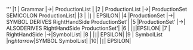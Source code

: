 '''
|1 | Grammar |$\rightarrow$| ProductionList |
|2 | ProductionList |$\rightarrow$|  ProductionSet SEMICOLON ProductionList|
|3 |                |$\mid$ | EPSILON|
|4 |ProductionSet |$\rightarrow$| SYMBOL DERIVES RightHandSide ProductionSet'|
|5 |ProductionSet' |$\rightarrow$| ALSODERIVES RightHandSide ProductionSet'|
|6 |              |$\mid$|EPSILON|
|7 | RightHandSide  |$\rightarrow$|SymbolList|
|8 |                 |$\mid$| EPSILON|
|9 | SymbolList     |$rightarrow$|SYMBOL SymbolList|
|10|                |$\mid$| EPSILON|
